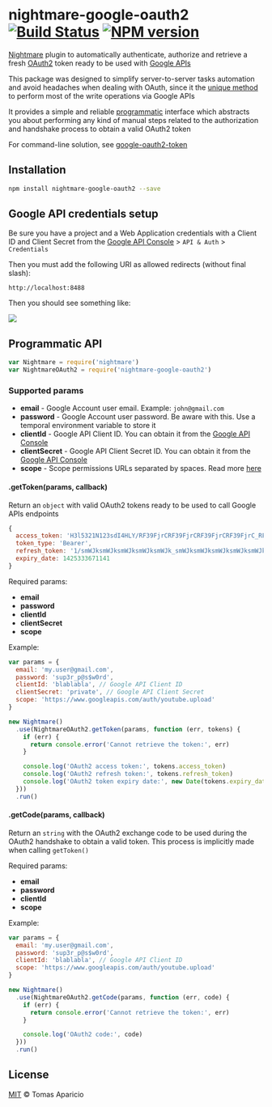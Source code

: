 # nightmare-google-oauth2 [![Build Status](https://api.travis-ci.org/h2non/nightmare-google-oauth2.svg?branch=master)][travis] [![NPM version](https://img.shields.io/npm/v/nightmare-google-oauth2.svg)][npm]

[Nightmare](http://github.com/segmentio/nightmare) plugin to automatically authenticate, authorize and retrieve a fresh [OAuth2](https://developers.google.com/accounts/docs/OAuth2WebServer) token ready to be used with [Google APIs](https://developers.google.com/apis-explorer)

This package was designed to simplify server-to-server tasks automation and avoid headaches when dealing with OAuth, 
since it the [unique method](https://developers.google.com/youtube/v3/guides/authentication#OAuth2_Flows) to perform most of the write operations via Google APIs

It provides a simple and reliable [programmatic](#programmatic-api) interface which abstracts you about performing any kind of manual steps related to the authorization and handshake process to obtain a valid OAuth2 token

For command-line solution, see [google-oauth2-token](https://github.com/h2non/google-oauth2-token)

## Installation

```bash
npm install nightmare-google-oauth2 --save
```

## Google API credentials setup

Be sure you have a project and a Web Application credentials with a Client ID and Client Secret 
from the [Google API Console][console] > `API & Auth` > `Credentials`

Then you must add the following URI as allowed redirects (without final slash):
```
http://localhost:8488
```

Then you should see something like:

<img src="http://oi59.tinypic.com/2w3udmd.jpg" />

## Programmatic API

```js
var Nightmare = require('nightmare')
var NightmareOAuth2 = require('nightmare-google-oauth2')
```

### Supported params

- **email** - Google Account user email. Example: `john@gmail.com`
- **password** - Google Account user password. Be aware with this. Use a temporal environment variable to store it
- **clientId** - Google API Client ID. You can obtain it from the [Google API Console][console]
- **clientSecret** - Google API Client Secret ID. You can obtain it from the [Google API Console][console]
- **scope** - Scope permissions URLs separated by spaces. Read more [here](https://developers.google.com/discovery/v1/using#discovery-doc-methods-scopes)

#### .getToken(params, callback)

Return an `object` with valid OAuth2 tokens ready to be used to call Google APIs endpoints

```js
{ 
  access_token: 'H3l5321N123sdI4HLY/RF39FjrCRF39FjrCRF39FjrCRF39FjrC_RF39FjrCRF39FjrC',
  token_type: 'Bearer',
  refresh_token: '1/smWJksmWJksmWJksmWJksmWJk_smWJksmWJksmWJksmWJksmWJk',
  expiry_date: 1425333671141 
}
```

Required params:

- **email**
- **password**
- **clientId**
- **clientSecret**
- **scope**

Example:
```js
var params = {
  email: 'my.user@gmail.com',
  password: 'sup3r_p@s$w0rd',
  clientId: 'blablabla', // Google API Client ID
  clientSecret: 'private', // Google API Client Secret
  scope: 'https://www.googleapis.com/auth/youtube.upload'
}

new Nightmare()
  .use(NightmareOAuth2.getToken(params, function (err, tokens) {
    if (err) {
      return console.error('Cannot retrieve the token:', err)
    }

    console.log('OAuth2 access token:', tokens.access_token)
    console.log('OAuth2 refresh token:', tokens.refresh_token)
    console.log('OAuth2 token expiry date:', new Date(tokens.expiry_date))
  }))
  .run()
```

#### .getCode(params, callback)

Return an `string` with the OAuth2 exchange code to be used during the OAuth2 handshake to obtain a valid token.
This process is implicitly made when calling `getToken()`

Required params:

- **email**
- **password**
- **clientId**
- **scope**

Example:
```js
var params = {
  email: 'my.user@gmail.com',
  password: 'sup3r_p@s$w0rd',
  clientId: 'blablabla', // Google API Client ID
  scope: 'https://www.googleapis.com/auth/youtube.upload'
}

new Nightmare()
  .use(NightmareOAuth2.getCode(params, function (err, code) {
    if (err) {
      return console.error('Cannot retrieve the token:', err)
    }

    console.log('OAuth2 code:', code)
  }))
  .run()
```

## License 

[MIT](http://opensource.org/licenses/MIT) © Tomas Aparicio

[console]: https://code.google.com/apis/console
[travis]: https://travis-ci.org/h2non/nightmare-google-oauth2
[npm]: http://npmjs.org/package/nightmare-google-oauth2
